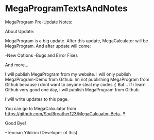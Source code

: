 # MegaProgramTextsAndNotes

MegaProgram Pre-Update Notes:

About Update:

MegaProgram is a big update. After this update, MegaCalculator will be MegaProgram. And after update will come:

-New Options
-Bugs and Error Fixes

And more...

I will publish MegaProgram from my website. I will only publish MegaProgram-Demo from Github.
Im not publishing MegaProgram from Github because i dont want to anyone steal my codes :)
But... If i learn Github very good one day, i will publish MegaProgram from Github.

I will write updates to this page.

You can go to MegaCalculator from https://github.com/SoulBreather123/MegaCalcuator-Beta- !!

Good Bye!

-Teoman Yildirim (Developer of this)
